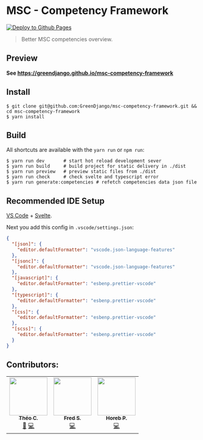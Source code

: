 # MSC - Competency Framework

[![Deploy to Github Pages](https://github.com/GreenDjango/msc-competency-framework/actions/workflows/pages.yml/badge.svg)](https://github.com/GreenDjango/msc-competency-framework/actions/workflows/pages.yml)

> Better MSC competencies overview.

## Preview

**See https://greendjango.github.io/msc-competency-framework**

## Install

```shell
$ git clone git@github.com:GreenDjango/msc-competency-framework.git && cd msc-competency-framework
$ yarn install
```

## Build

All shortcuts are available with the `yarn run` or `npm run`:

```shell
$ yarn run dev       # start hot reload development sever
$ yarn run build     # build project for static delivery in ./dist
$ yarn run preview   # preview static files from ./dist
$ yarn run check     # check svelte and typescript error
$ yarn run generate:competencies # refetch competencies data json file
```

## Recommended IDE Setup

[VS Code](https://code.visualstudio.com/) + [Svelte](https://marketplace.visualstudio.com/items?itemName=svelte.svelte-vscode).

Next you add this config in `.vscode/settings.json`:

```json
{
  "[json]": {
    "editor.defaultFormatter": "vscode.json-language-features"
  },
  "[jsonc]": {
    "editor.defaultFormatter": "vscode.json-language-features"
  },
  "[javascript]": {
    "editor.defaultFormatter": "esbenp.prettier-vscode"
  },
  "[typescript]": {
    "editor.defaultFormatter": "esbenp.prettier-vscode"
  },
  "[css]": {
    "editor.defaultFormatter": "esbenp.prettier-vscode"
  },
  "[scss]": {
    "editor.defaultFormatter": "esbenp.prettier-vscode"
  }
}
```

## Contributors:

<table>
  <tr>
    <td align="center">
      <a href="https://github.com/GreenDjango"><img src="https://avatars.githubusercontent.com/u/52924057?s=100" width="100px;" alt=""/><br /><sub><b>Théo C.</b></sub></a>
      <br />
      <a href="#" title="Maintainer">🔧</a>
      <a href="#" title="Code">💻</a>
    </td>
    <td align="center">
      <a href="https://github.com/red-gecko27"><img src="https://avatars.githubusercontent.com/u/62312361?s=100" width="100px;" alt=""/><br /><sub><b>Fred S.</b></sub></a>
      <br />
      <a href="#" title="Code">💻</a>
    </td>
    <td align="center">
      <a href="https://github.com/HorebZ"><img src="https://avatars.githubusercontent.com/u/44978959?s=100" width="100px;" alt=""/><br /><sub><b>Horeb P.</b></sub></a>
      <br />
      <a href="#" title="Code">💻</a>
    </td>
  </tr>
</table>
